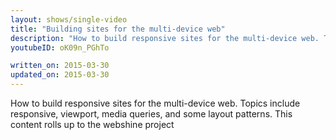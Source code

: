```yaml
---
layout: shows/single-video
title: "Building sites for the multi-device web"
description: "How to build responsive sites for the multi-device web. Topics include responsive, viewport, media queries, and some layout patterns. This content rolls up to the webshine project"
youtubeID: oK09n_PGhTo

written_on: 2015-03-30
updated_on: 2015-03-30
---
```


How to build responsive sites for the multi-device web. Topics include responsive, viewport, media queries, and some layout patterns. This content rolls up to the webshine project
